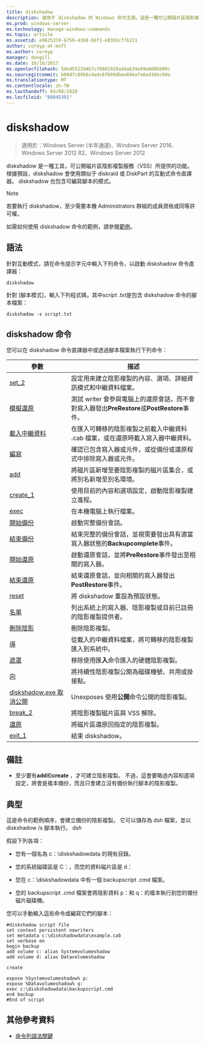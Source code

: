 ```yaml
---
title: diskshadow
description: 適用于 diskshadow 的 Windows 命令主題，這是一種可公開磁片區陰影複製服務（VSS）所提供之功能的工具。
ms.prod: windows-server
ms.technology: manage-windows-commands
ms.topic: article
ms.assetid: e962537d-b759-4368-b6f1-e8391cf7b221
author: coreyp-at-msft
ms.author: coreyp
manager: dongill
ms.date: 10/16/2017
ms.openlocfilehash: 5ded552394b7cf6001929ad4a639e89a660bb09c
ms.sourcegitcommit: b00d7c8968c4adc8f699dbee694afe6ed36bc9de
ms.translationtype: MT
ms.contentlocale: zh-TW
ms.lasthandoff: 04/08/2020
ms.locfileid: "80845391"
---
```

# <a name="diskshadow"></a>diskshadow

>適用於：Windows Server (半年通道)、Windows Server 2016、Windows Server 2012 R2、Windows Server 2012

diskshadow 是一種工具，可公開磁片區陰影複製服務（VSS）所提供的功能。 根據預設，diskshadow 會使用類似于 diskraid 或 DiskPart 的互動式命令直譯器。 diskshadow 也包含可編寫腳本的模式。  
  
> [!NOTE]  
> 若要執行 diskshadow，至少需要本機 Administrators 群組的成員資格或同等許可權。  
  
如需如何使用 diskshadow 命令的範例，請參閱[範例](#BKMK_examples)。  
  
## <a name="syntax"></a>語法  
針對互動模式，請在命令提示字元中輸入下列命令，以啟動 diskshadow 命令直譯器：  
  
```  
diskshadow  
```  
  
針對 [腳本模式]，輸入下列程式碼，其中*script .txt*是包含 diskshadow 命令的腳本檔案：  
  
```  
diskshadow -s script.txt  
```  
  
## <a name="diskshadow-commands"></a>diskshadow 命令  
您可以在 diskshadow 命令直譯器中或透過腳本檔案執行下列命令：  
  
|參數|描述|  
|-------|--------|  
|[set_2](set_2.md)|設定用來建立陰影複製的內容、選項、詳細資訊模式和中繼資料檔案。|  
|[模擬還原](simulate-restore.md)|測試 writer 會參與電腦上的還原會話，而不會對寫入器發出**PreRestore**或**PostRestore**事件。|  
|[載入中繼資料](load-metadata.md)|在匯入可轉移的陰影複製之前載入中繼資料 .cab 檔案，或在還原時載入寫入器中繼資料。|  
|[編寫](writer.md)|確認已包含寫入器或元件，或從備份或還原程式中排除寫入器或元件。|  
|[add](add.md)|將磁片區新增至要陰影複製的磁片區集合，或將別名新增至別名環境。|  
|[create_1](create_1.md)|使用目前的內容和選項設定，啟動陰影複製建立進程。|  
|[exec](exec.md)|在本機電腦上執行檔案。|  
|[開始備份](begin-backup.md)|啟動完整備份會話。|  
|[結束備份](end-backup.md)|結束完整的備份會話，並視需要發出具有適當寫入器狀態的**Backupcomplete**事件。|  
|[開始還原](begin-restore.md)|啟動還原會話，並將**PreRestore**事件發出至相關的寫入器。|  
|[結束還原](end-restore.md)|結束還原會話，並向相關的寫入器發出**PostRestore**事件。|  
|[reset](reset.md)|將 diskshadow 重設為預設狀態。|  
|[名單](list.md)|列出系統上的寫入器、陰影複製或目前已註冊的陰影複製提供者。|  
|[刪除陰影](delete-shadows.md)|刪除陰影複製。|  
|[導](import.md)|從載入的中繼資料檔案，將可轉移的陰影複製匯入到系統中。|  
|[遮罩](mask.md)|移除使用匯**入**命令匯入的硬體陰影複製。|  
|[向](expose.md)|將持續性陰影複製公開為磁碟機號、共用或掛接點。|  
|[diskshadow.exe 取消公開](unexpose.md)|Unexposes 使用**公開**命令公開的陰影複製。|  
|[break_2](break_2.md)|將陰影複製磁片區與 VSS 解除。|  
|[還原](revert.md)|將磁片區還原回指定的陰影複製。|  
|[exit_1](exit_1.md)|結束 diskshadow。|  
  
## <a name="remarks"></a>備註  
  
-   至少要有**add**和**create** ，才可建立陰影複製。 不過，這會要略過內容和選項設定，將會是複本備份，而且只會建立沒有備份執行腳本的陰影複製。  
  
## <a name="examples"></a><a name=BKMK_examples></a>典型  
這是命令的範例順序，會建立備份的陰影複製。 它可以儲存為 dsh 檔案，並以 diskshadow \/s 腳本執行。 dsh  
  
假設下列各項：  
  
-   您有一個名為 c：\\diskshadowdata 的現有目錄。  
  
-   您的系統磁碟區是 C：，而您的資料磁片區是 d：  
  
-   您在 c：\\diskshadowdata 中有一個 backupscript .cmd 檔案。  
  
-   您的 backupscript .cmd 檔案會將陰影資料 p：和 q：的複本執行到您的備份磁片磁碟機。  
  
您可以手動輸入這些命令或編寫它們的腳本：  
  
```  
#diskshadow script file  
set context persistent nowriters  
set metadata c:\diskshadowdata\example.cab  
set verbose on  
begin backup  
add volume c: alias Systemvolumeshadow  
add volume d: alias Datavolumeshadow  
  
create  
  
expose %Systemvolumeshadow% p:  
expose %Datavolumeshadow% q:  
exec c:\diskshadowdata\backupscript.cmd  
end backup  
#End of script  
```  
  
## <a name="additional-references"></a>其他參考資料  
- [命令列語法關鍵](command-line-syntax-key.md)  
  

